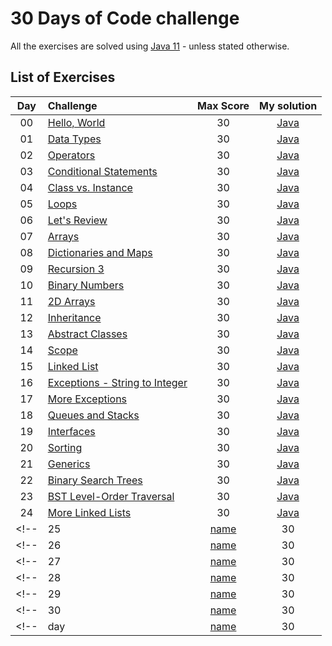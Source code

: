 # 30 Days of Code challenge
All the exercises are solved using [Java 11](https://www.oracle.com/ie/java/technologies/javase-jdk11-downloads.html) - unless stated otherwise.
## List of Exercises
| Day | Challenge | Max Score | My solution |
|:---:|:---|:---:|:---:|
| 00 | [Hello, World](https://www.hackerrank.com/challenges/30-hello-world) | 30 | [Java](Day00-HelloWorld/src/Solution.java) |
| 01 | [Data Types](https://www.hackerrank.com/challenges/30-data-types) | 30 | [Java](Day01-DataTypes/src/Solution.java) |
| 02 | [Operators](https://www.hackerrank.com/challenges/30-operators) | 30 | [Java](Day02-Operators/src/Solution.java) |
| 03 | [Conditional Statements](https://www.hackerrank.com/challenges/30-conditional-statements) | 30 | [Java](Day03-ConditionalStatements/src/Solution.java) |
| 04 | [Class vs. Instance](https://www.hackerrank.com/challenges/30-class-vs-instance) | 30 | [Java](Day04-ClassVsInstance/src/Person.java) |
| 05 | [Loops](https://www.hackerrank.com/challenges/30-loops) | 30 | [Java](Day05-Loops/src/Solution.java) |
| 06 | [Let's Review](https://www.hackerrank.com/challenges/30-review-loop) | 30 | [Java](Day06-LetsReview/src/Solution.java) |
| 07 | [Arrays](https://www.hackerrank.com/challenges/30-arrays) | 30 | [Java](Day07-Arrays/src/Solution.java) |
| 08 | [Dictionaries and Maps](https://www.hackerrank.com/challenges/30-dictionaries-and-maps) | 30 | [Java](Day08-DictionariesAndMaps/src/Solution.java) |
| 09 | [Recursion 3](https://www.hackerrank.com/challenges/30-recursion) | 30 | [Java](Day09-Recursion3/src/Solution.java) |
| 10 | [Binary Numbers](https://www.hackerrank.com/challenges/30-binary-numbers) | 30 | [Java](Day10-BinaryNumbers/src/Solution.java) |
| 11 | [2D Arrays](https://www.hackerrank.com/challenges/30-2d-arrays) | 30 | [Java](Day11-2DArrays/src/Solution.java) |
| 12 | [Inheritance](https://www.hackerrank.com/challenges/30-inheritance) | 30 | [Java](Day12-Inheritance/src) |
| 13 | [Abstract Classes](https://www.hackerrank.com/challenges/30-abstract-classes) | 30 | [Java](Day13-AbstractClasses/src/Solution.java) |
| 14 | [Scope](https://www.hackerrank.com/challenges/30-scope) | 30 | [Java](Day14-Scope/src/Solution.java) |
| 15 | [Linked List](https://www.hackerrank.com/challenges/30-linked-list) | 30 | [Java]() |
| 16 | [Exceptions - String to Integer](https://www.hackerrank.com/challenges/30-exceptions-string-to-integer) | 30 | [Java]() |
| 17 | [More Exceptions](https://www.hackerrank.com/challenges/30-more-exceptions) | 30 | [Java]() |
| 18 | [Queues and Stacks](https://www.hackerrank.com/challenges/30-queues-stacks) | 30 | [Java]() |
| 19 | [Interfaces](https://www.hackerrank.com/challenges/30-interfaces) | 30 | [Java]() |
| 20 | [Sorting](https://www.hackerrank.com/challenges/30-sorting) | 30 | [Java]() |
| 21 | [Generics](https://www.hackerrank.com/challenges/30-generics) | 30 | [Java]() |
| 22 | [Binary Search Trees](https://www.hackerrank.com/challenges/30-binary-search-trees) | 30 | [Java]() |
| 23 | [BST Level-Order Traversal](https://www.hackerrank.com/challenges/30-binary-trees) | 30 | [Java]() |
| 24 | [More Linked Lists](https://www.hackerrank.com/challenges/30-linked-list-deletion) | 30 | [Java]() |
<!-- | 25 | [name]() | 30 | [Java]() | -->
<!-- | 26 | [name]() | 30 | [Java]() | -->
<!-- | 27 | [name]() | 30 | [Java]() | -->
<!-- | 28 | [name]() | 30 | [Java]() | -->
<!-- | 29 | [name]() | 30 | [Java]() | -->
<!-- | 30 | [name]() | 30 | [Java]() | -->
<!-- | day | [name]() | 30 | [Java]() | -->